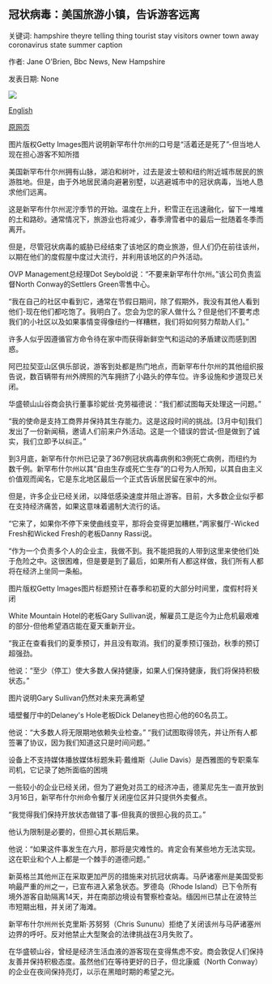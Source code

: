 ## 冠状病毒：美国旅游小镇，告诉游客远离

关键词: hampshire theyre telling thing tourist stay visitors owner town away coronavirus state summer caption

作者: Jane O'Brien, Bbc News, New Hampshire

发表日期: None

![](https://ichef.bbci.co.uk/news/1024/branded_news/1093D/production/_111510976_newhampshire.jpg)

[English](Coronavirus%3A%20A%20US%20tourist%20town%20telling%20visitors%20to%20stay%20away.md)

[原网页](https://www.bbc.com/news/world-us-canada-52126464)

图片版权Getty Images图片说明新罕布什尔州的口号是“活着还是死了”-但当地人现在担心游客不知所措

美国新罕布什尔州拥有山脉，湖泊和树叶，过去是波士顿和纽约附近城市居民的旅游胜地。但是，由于外地居民涌向避暑别墅，以逃避城市中的冠状病毒，当地人恳求他们远离。

这是新罕布什尔州泥泞季节的开始。温度在上升，积雪正在迅速融化，留下一堆堆的土和路砂。通常情况下，旅游业也将减少，春季滑雪者中的最后一批随着冬季而离开。

但是，尽管冠状病毒的威胁已经结束了该地区的商业旅游，但人们仍在前往该州，以期在他们的度假屋中度过大流行，并利用该地区的户外活动。

OVP Management总经理Dot Seybold说：“不要来新罕布什尔州。”该公司负责监督North Conway的Settlers Green零售中心。

“我在自己的社区中看到它，通常在节假日期间，除了假期外，我没有其他人看到他们-现在他们都吃饱了。我明白了。您会为您的家人做什么？但是他们不要考虑我们的小社区以及如果事情变得像纽约一样糟糕，我们将如何努力帮助人们。”

许多人似乎因遵循官方命令待在家中而获得新鲜空气和运动的矛盾建议而​​感到困惑。

阿巴拉契亚山区俱乐部说，游客到处都是热门地点，而新罕布什尔州的其他组织报告说，数百辆带有州外牌照的汽车拥挤了小路头的停车位。许多设施和步道现已关闭。

华盛顿山山谷商会执行董事珍妮丝·克劳福德说：“我们都试图每天处理这一问题。”

“我的使命是支持工商界并保持其生存能力。这是这段时间的挑战。[3月中旬]我们发出了一份新闻稿，邀请人们前来户外活动。这是一个错误的尝试-但是做到了诚实，我们立即予以纠正。”

到3月底，新罕布什尔州已记录了367例冠状病毒病例和3例死亡病例，而纽约为数千例。新罕布什尔州以其“自由生存或死亡生存”的口号为人所知，以其自由主义价值观而闻名，它是东北地区最后一个正式告诉居民留在家中的州。

但是，许多企业已经关闭，以降低感染速度并阻止游客。目前，大多数企业似乎都在支持经济痛苦，如果这意味着遏制大流行的话。

“它来了，如果你不停下来使曲线变平，那将会变得更加糟糕，”两家餐厅-Wicked Fresh和Wicked Fresh的老板Danny Rassi说。

“作为一个负责多个人的企业主，我做不到。我不能把我的人带到这里来使他们处于危险之中。这很困难，但是要是到了最后，如果所有人都这样做，我们所有人都将在经济上坐同一条船。

图片版权Getty Images图片标题预计在春季和初夏的大部分时间里，度假村将关闭

White Mountain Hotel的老板Gary Sullivan说，解雇员工是迄今为止危机最艰难的部分-但他希望酒店能在夏天重新开业。

“我正在查看我们的夏季预订，并且没有取消。我们的夏季预订强劲，秋季的预订超强劲。

他说：“至少（停工）使大多数人保持健康，如果人们保持健康，我们将保持积极状态。”

图片说明Gary Sullivan仍然对未来充满希望

墙壁餐厅中的Delaney's Hole老板Dick Delaney也担心他的60名员工。

他说：“大多数人将无限期地依赖失业检查。” “我们试图取得领先，并让所有人都签署了协议，因为我们知道这只是时间问题。”

设备上不支持媒体播放媒体标题朱莉·戴维斯（Julie Davis）是西雅图的专职乘车司机，它记录了她所面临的困境

一些较小的企业已经关闭，但为了避免对员工的经济冲击，德莱尼先生一直开放到3月16日，新罕布什尔州命令餐厅关闭座位区并只提供外卖餐点。

“我觉得我们保持开放状态做错了事-但我​​真的很担心我的员工。”

他认为限制是必要的，但担心其长期后果。

他说：“如果这件事发生在六月，那将是灾难性的。肯定会有某些地方无法实现。这在职业和个人上都是一个棘手的道德问题。”

新英格兰其他州正在采取更加严厉的措施来对抗冠状病毒。马萨诸塞州是美国受影响最严重的州之一，已宣布进入紧急状态。罗德岛（Rhode Island）已下令所有境外游客自助隔离14天，并在南部边境设有警察检查站。缅因州已禁止在波特兰市短期出租，并关闭了海滩。

新罕布什尔州州长克里斯·苏努努（Chris Sununu）拒绝了关闭该州与马萨诸塞州边界的呼吁。反对他禁止大型聚会的法律挑战在3月失败了。

在华盛顿山谷，曾经是经济生活血液的游客现在变得焦虑不安。商会敦促人们保持友善并保持积极态度。虽然他们在等待更好的日子，但北康威（North Conway）的企业在夜间保持亮灯，以示在黑暗时期的希望之光。